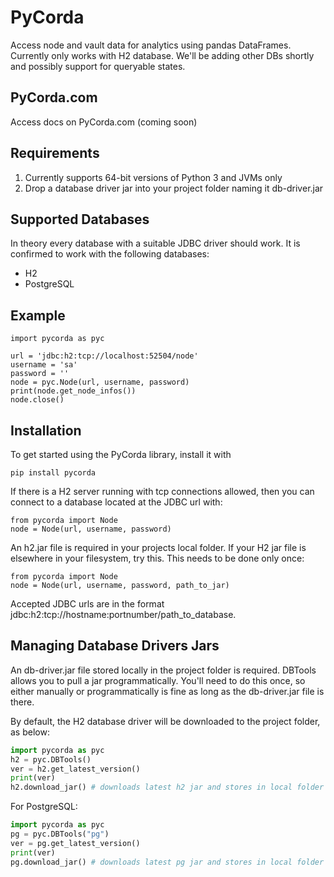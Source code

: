 # PyCorda

Access node and vault data for analytics using pandas DataFrames. Currently only works with H2 database. 
We'll be adding other DBs shortly and possibly support for queryable states.

## PyCorda.com
Access docs on PyCorda.com (coming soon)

## Requirements

1. Currently supports 64-bit versions of Python 3 and JVMs only
2. Drop a database driver jar into your project folder naming it db-driver.jar

## Supported Databases
In theory every database with a suitable JDBC driver should work. It is confirmed to work with the following databases:
- H2
- PostgreSQL

## Example

```
import pycorda as pyc

url = 'jdbc:h2:tcp://localhost:52504/node'
username = 'sa'
password = ''
node = pyc.Node(url, username, password)
print(node.get_node_infos())
node.close()
```

## Installation

To get started using the PyCorda library, install it with

```
pip install pycorda
```

If there is a H2 server running with tcp connections allowed,
then you can connect to a database located at the JDBC url with:

```
from pycorda import Node
node = Node(url, username, password)
```

An h2.jar file is required in your projects local folder. If your H2 jar file is elsewhere in your filesystem, try this. This needs to be done only once:

```
from pycorda import Node
node = Node(url, username, password, path_to_jar)
```
Accepted JDBC urls are in the format jdbc:h2:tcp://hostname:portnumber/path_to_database.

## Managing Database Drivers Jars

An db-driver.jar file stored locally in the project folder is required. DBTools allows you to pull
a jar programmatically. You'll need to do this once, so either manually or programmatically is fine
as long as the db-driver.jar file is there.

By default, the H2 database driver will be downloaded to the project folder, as below:

```python
import pycorda as pyc
h2 = pyc.DBTools()
ver = h2.get_latest_version()
print(ver)
h2.download_jar() # downloads latest h2 jar and stores in local folder as db-driver.jar
```
For PostgreSQL:
```python
import pycorda as pyc
pg = pyc.DBTools("pg")
ver = pg.get_latest_version()
print(ver)
pg.download_jar() # downloads latest pg jar and stores in local folder as db-driver.jar
```